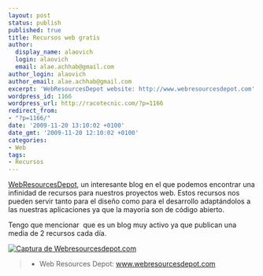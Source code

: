 ```yaml
---
layout: post
status: publish
published: true
title: Recursos web gratis
author:
  display_name: alaovich
  login: alaovich
  email: alae.achhab@gmail.com
author_login: alaovich
author_email: alae.achhab@gmail.com
excerpt: 'WebResourcesDepot website: http://www.webresourcesdepot.com'
wordpress_id: 1166
wordpress_url: http://racotecnic.com/?p=1166
redirect_from:
- "?p=1166/"
date: '2009-11-20 13:10:02 +0100'
date_gmt: '2009-11-20 12:10:02 +0100'
categories:
- Web
tags:
- Recursos
---
```


<a title="Ir a la página Webresourcesdepot.com" rel="nofollow" href="http://webresourcesdepot.com" target="_blank">WebResourcesDepot</a>, un interesante blog en el que podemos encontrar una infinidad de recursos para nuestros proyectos web. Estos recursos nos pueden servir tanto para el diseño como para el desarrollo adaptándolos a las nuestras aplicaciones ya que la mayoría son de código abierto.

Tengo que mencionar  que es un blog muy activo ya que publican una media de 2 recursos cada día.

<a title="Webresourcesdepot.com" href="http://webresourcesdepot.com" target="_blank"><img src="http://img121.imageshack.us/img121/5660/webresourcesdepot.jpg" alt="Captura de Webresourcesdepot.com" /></a>

<blockquote>
  <ul>
    <li>Web Resources Depot: <a title="Ir a la página Webresourcesdepot.com" rel="nofollow" href="http://webresourcesdepot.com" target="_blank">www.webresourcesdepot.com</a></li>
  </ul>
</blockquote>
